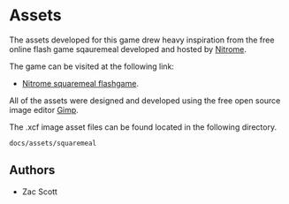 # Assets

The assets developed for this game drew heavy inspiration from the free online flash game sqauremeal developed and hosted by [Nitrome](http://www.nitrome.com/).

The game can be visited at the following link: 

* [Nitrome squaremeal flashgame](http://www.nitrome.com/games/squaremeal/).

All of the assets were designed and developed using the free open source image editor [Gimp](https://www.gimp.org/). 

The .xcf image asset files can be found located in the following directory.

```
docs/assets/squaremeal
```   

## Authors

* Zac Scott

